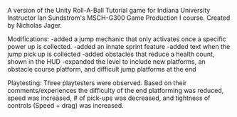 A version of the Unity Roll-A-Ball Tutorial game for Indiana University Instructor Ian Sundstrom's MSCH-G300 Game Production I course. 
Created by Nicholas Jager.

Modifications:
 -added a jump mechanic that only activates once a specific power up is collected.
 -added an innate sprint feature
 -added text when the jump pick up is collected
 -added obstacles that reduce a health count, shown in the HUD
 -expanded the level to include new platforms, an obstacle course platform, and difficult jump platforms at the end

 Playtesting:
    Three playtesters were observed. Based on their comments/experiences the difficulty of the end platforming was reduced, speed was increased, # of pick-ups was decreased, and tightness of controls (Speed + drag) was increased.